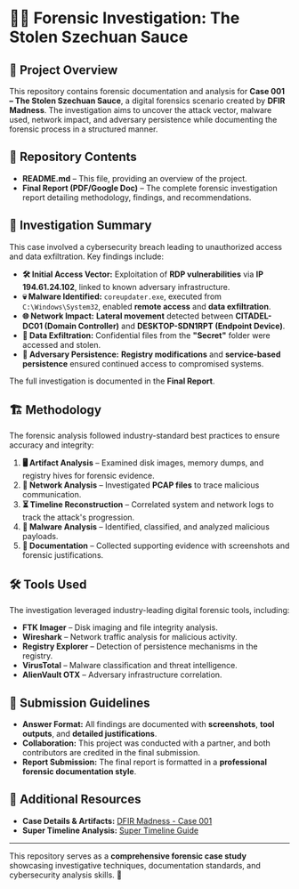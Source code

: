 # 🕵️‍♂️ Forensic Investigation: The Stolen Szechuan Sauce

## 📌 Project Overview
This repository contains forensic documentation and analysis for **Case 001 – The Stolen Szechuan Sauce**, a digital forensics scenario created by **DFIR Madness**. The investigation aims to uncover the attack vector, malware used, network impact, and adversary persistence while documenting the forensic process in a structured manner.

## 📂 Repository Contents
- **README.md** – This file, providing an overview of the project.
- **Final Report (PDF/Google Doc)** – The complete forensic investigation report detailing methodology, findings, and recommendations.

## 🔎 Investigation Summary
This case involved a cybersecurity breach leading to unauthorized access and data exfiltration. Key findings include:

- **🛠 Initial Access Vector:** Exploitation of **RDP vulnerabilities** via **IP 194.61.24.102**, linked to known adversary infrastructure.
- **💀 Malware Identified:** `coreupdater.exe`, executed from `C:\Windows\System32`, enabled **remote access** and **data exfiltration**.
- **🌐 Network Impact:** **Lateral movement** detected between **CITADEL-DC01 (Domain Controller)** and **DESKTOP-SDN1RPT (Endpoint Device)**.
- **📁 Data Exfiltration:** Confidential files from the **"Secret"** folder were accessed and stolen.
- **🎯 Adversary Persistence:** **Registry modifications** and **service-based persistence** ensured continued access to compromised systems.

The full investigation is documented in the **Final Report**.

## 🏗 Methodology
The forensic analysis followed industry-standard best practices to ensure accuracy and integrity:

1. **🖥 Artifact Analysis** – Examined disk images, memory dumps, and registry hives for forensic evidence.
2. **📡 Network Analysis** – Investigated **PCAP files** to trace malicious communication.
3. **⏳ Timeline Reconstruction** – Correlated system and network logs to track the attack's progression.
4. **🦠 Malware Analysis** – Identified, classified, and analyzed malicious payloads.
5. **📝 Documentation** – Collected supporting evidence with screenshots and forensic justifications.

## 🛠 Tools Used
The investigation leveraged industry-leading digital forensic tools, including:

- **FTK Imager** – Disk imaging and file integrity analysis.
- **Wireshark** – Network traffic analysis for malicious activity.
- **Registry Explorer** – Detection of persistence mechanisms in the registry.
- **VirusTotal** – Malware classification and threat intelligence.
- **AlienVault OTX** – Adversary infrastructure correlation.

## 📜 Submission Guidelines
- **Answer Format:** All findings are documented with **screenshots**, **tool outputs**, and **detailed justifications**.
- **Collaboration:** This project was conducted with a partner, and both contributors are credited in the final submission.
- **Report Submission:** The final report is formatted in a **professional forensic documentation style**.

## 🔗 Additional Resources
- **Case Details & Artifacts:** [DFIR Madness - Case 001](https://dfirmadness.com/the-stolen-szechuan-sauce/)
- **Super Timeline Analysis:** [Super Timeline Guide](https://dfirmadness.com/case-001-super-timeline-analysis/)

---

This repository serves as a **comprehensive forensic case study** showcasing investigative techniques, documentation standards, and cybersecurity analysis skills. 🚀

